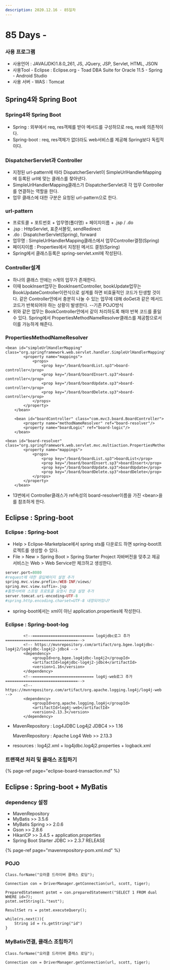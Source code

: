 ```yaml
---
description: 2020.12.16 - 85일차
---
```


# 85 Days -

### 사용 프로그램

* 사용언어 : JAVA\(JDK\)1.8.0\_261, JS, JQuery, JSP, Servlet, HTML, JSON
* 사용Tool  - Eclipse : Eclipse.org - Toad DBA Suite for Oracle 11.5 - Spring - Android Studio
* 사용 서버 - WAS : Tomcat

## Spring4와 Spring Boot

### Spring4와 Spring Boot

* Spring : 외부에서 req, res객체를 받아 메서드를 구성하므로 req, res에 의존적이다.
* Spring-boot : req, res객체가 없더라도 web서비스를 제공해 Spring보다 독립적이다.

### DispatcherServlet과 Controller

* 지정된 url-pattern에 따라 DispatcherServlet이 SimpleUrlHandlerMapping에 등록된 url에 맞는 클래스를 찾아낸다.
* SimpleUrlHandlerMapping클래스가 DispatcherServlet과 각 업무 Controller를 연결하는 역할을 한다.
* 업무 클래스에 대한 구분은 요청된 url-pattern으로 한다.

### url-pattern

* 프로토콜 + 포트번호 + 업무명\(폴더명\) + 페이지이름 + .jsp / .do
* .jsp : HttpServlet, 표준서블릿, sendRedirect
* .do : DispatcherServlet\(Spring\), forward
* 업무명 : SimpleUrlHandlerMapping클래스에서 업무Controller결정\(Spring\)
* 페이지이름 : Properties에서 지정된 메서드 결정\(Spring\)
* Spring에서 클래스등록은 spring-servlet.xml에 작성된다.

### Controller설계

* 하나의 클래스 안에는 n개의 업무가 존재한다.
* 이때 bookInsert업무는 BookInsertController, bookUpdate업무는 BookUpdateController이런식으로 설계를 하면 비효율적인 코드가 탄생할 것이다. 같은 Controller안에서 충분히 나눌 수 있는 업무에 대해 doGet과 같은 메서드 코드가 반복되어야 하는 상황이 발생한다. --기존 POJO방식
* 위와 같은 업무는 BookController안에서 같이 처리하도록 해야 반복 코드를 줄일 수 있다. Spring에서 PropertiesMethodNameResolver클래스를 제공함으로서 이를 가능하게 해준다.

### PropertiesMethodNameResolver

```markup
<bean id="simpleUrlHandlerMapping" class="org.springframework.web.servlet.handler.SimpleUrlHandlerMapping">
		<property name="mappings">
			<props>
				<prop key="/board/boardList.sp3">board-controller</prop>
				<prop key="/board/boardInsert.sp3">board-controller</prop>
				<prop key="/board/boardUpdate.sp3">board-controller</prop>
				<prop key="/board/boardDelete.sp3">board-controller</prop>
			</props>
		</property>
	</bean>   
	
	<bean id="boardController" class="com.mvc3.board.BoardController">
		<property name="methodNameResolver" ref="board-resolver"/>
		<property name="boardLogic" ref="board-logic"/>
	</bean>
	
<bean id="board-resolver" class="org.springframework.web.servlet.mvc.multiaction.PropertiesMethodNameResolver">
		<property name="mappings">
			<props>
				<prop key="/board/boardList.sp3">boardList</prop>
				<prop key="/board/boardInsert.sp3">boardInsert</prop>
				<prop key="/board/boardUpdate.sp3">boardUpdate</prop>
				<prop key="/board/boardDelete.sp3">boardDelete</prop>
			</props>
		</property>
	</bean>
```

* 13번에서 Controller클래스가 ref속성의 board-resolver이름을 가진 &lt;bean&gt;을를 참조하게 한다.

## Eclipse : Spring-boot 

### Eclipse : Spring-boot

* Help &gt; Eclipse-Marketplace에서 spring sts를 다운로드 하면 spring-boot프로젝트를 생성할 수 있다.
* File &gt; New &gt; Spring Boot &gt; Spring Starter Project 자바버전을 맞추고 제공 서비스는 Web &gt; Web Service만 체크하고 생성한다.

```elixir
server.port=8080
#request에 대한 응답페이지 설정 추가
spring.mvc.view.prefix=/WEB-INF/views/
spring.mvc.view.suffix=.jsp
#톰캣서버와 스프링 프로토콜 요청시 한글 설정 추가
server.tomcat.uri-encoding=UTF-8
#spring.http.encoding.charset=UTF-8 내장되어있나?
```

* spring-boot에서는 xml이 아닌 application.properties에 작성한다. 

### Eclipse : Spring-boot-log

```markup
		<!--=========================== log4jdbc로그 추가 ================================-->
		<!-- https://mvnrepository.com/artifact/org.bgee.log4jdbc-log4j2/log4jdbc-log4j2-jdbc4 -->
		<dependency>
		    <groupId>org.bgee.log4jdbc-log4j2</groupId>
		    <artifactId>log4jdbc-log4j2-jdbc4</artifactId>
		    <version>1.16</version>
		</dependency>			
		<!--=========================== log4j-web로그 추가 ================================-->
		<!-- https://mvnrepository.com/artifact/org.apache.logging.log4j/log4j-web -->
		<dependency>
		    <groupId>org.apache.logging.log4j</groupId>
		    <artifactId>log4j-web</artifactId>
		    <version>2.13.3</version>
		</dependency>
```

* MavenRepository : Log4JDBC Log4j2 JDBC4 &gt;&gt; 1.16

  MavenRepository : Apache Log4 Web &gt;&gt; 2.13.3

* resources : log4j2.xml + log4jdbc.log4j2.properties + logback.xml

### 트랜잭션 처리 및 클래스 조립하기

{% page-ref page="eclipse-board-transaction.md" %}

## Eclipse : Spring-boot + MyBatis

### dependency 설정

* MavenRepository
* MyBatis &gt;&gt; 3.5.6
* MyBatis Spring &gt;&gt; 2.0.6
* Gson &gt;&gt; 2.8.6
* HikariCP &gt;&gt; 3.4.5 + application.properties
* Spring Boot Starter JDBC &gt;&gt; 2.3.7 RELEASE

{% page-ref page="mavenrepository-pom.xml.md" %}

### POJO

```markup
Class.forName("오라클 드라이버 클래스 로딩");

Connection con = DriverManager.getConnection(url, scott, tiger);

PreparedStatement pstmt = con.preparedStatement("SELECT 1 FROM dual WHERE id=?);
pstmt.setString(1."test");

ResultSet rs = pstmt.executeQuery();

while(rs.next()){
    String id = rs.getString("id")
}
```

### MyBatis연결, 클래스 조립하기

```markup
Class.forName("오라클 드라이버 클래스 로딩");

Connection con = DriverManager.getConnection(url, scott, tiger);
```







